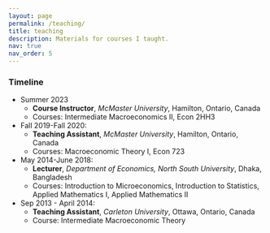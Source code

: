 ```yaml
---
layout: page
permalink: /teaching/
title: teaching
description: Materials for courses I taught.
nav: true
nav_order: 5
---
```

 
### Timeline
 
- Summer 2023
  - **Course Instructor**, *McMaster University*, Hamilton, Ontario, Canada
  - Courses: Intermediate Macroeconomics II, Econ 2HH3
- Fall 2019-Fall 2020:
  - **Teaching Assistant**, *McMaster University*, Hamilton, Ontario, Canada
  - Courses: Macroeconomic Theory I, Econ 723
- May 2014-June 2018:
  - **Lecturer**, *Department of Economics, North South University*, Dhaka, Bangladesh
  - Courses: Introduction to Microeconomics, Introduction to Statistics, Applied Mathematics I, Applied Mathematics II
- Sep 2013 - April 2014:
  - **Teaching Assistant**, *Carleton University*, Ottawa, Ontario, Canada
  - Course: Intermediate Macroeconomic Theory
 
